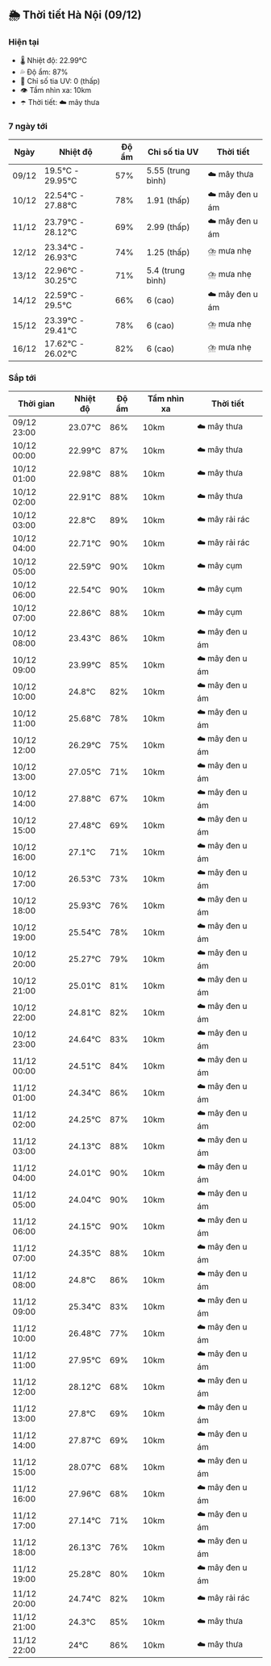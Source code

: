 ## 🌦️ Thời tiết Hà Nội (09/12)

### Hiện tại

- 🌡️ Nhiệt độ: 22.99℃
- 💦 Độ ẩm: 87%
- 🌟 Chỉ số tia UV: 0 (thấp)
- 👁️ Tầm nhìn xa: 10km
- ☂️ Thời tiết: ☁️ mây thưa

### 7 ngày tới

| Ngày | Nhiệt độ | Độ ẩm | Chỉ số tia UV | Thời tiết |
| --- | --- | --- | --- | --- |
| 09/12 | 19.5℃ - 29.95℃ | 57% | 5.55 (trung bình) | ☁️ mây thưa |
| 10/12 | 22.54℃ - 27.88℃ | 78% | 1.91 (thấp) | ☁️ mây đen u ám |
| 11/12 | 23.79℃ - 28.12℃ | 69% | 2.99 (thấp) | ☁️ mây đen u ám |
| 12/12 | 23.34℃ - 26.93℃ | 74% | 1.25 (thấp) | ⛈️ mưa nhẹ |
| 13/12 | 22.96℃ - 30.25℃ | 71% | 5.4 (trung bình) | ⛈️ mưa nhẹ |
| 14/12 | 22.59℃ - 29.5℃ | 66% | 6 (cao) | ☁️ mây đen u ám |
| 15/12 | 23.39℃ - 29.41℃ | 78% | 6 (cao) | ⛈️ mưa nhẹ |
| 16/12 | 17.62℃ - 26.02℃ | 82% | 6 (cao) | ⛈️ mưa nhẹ |

### Sắp tới

| Thời gian | Nhiệt độ | Độ ẩm | Tầm nhìn xa | Thời tiết |
| --- | --- | --- | --- | --- |
| 09/12 23:00 | 23.07℃ | 86% | 10km | ☁️ mây thưa |
| 10/12 00:00 | 22.99℃ | 87% | 10km | ☁️ mây thưa |
| 10/12 01:00 | 22.98℃ | 88% | 10km | ☁️ mây thưa |
| 10/12 02:00 | 22.91℃ | 88% | 10km | ☁️ mây thưa |
| 10/12 03:00 | 22.8℃ | 89% | 10km | ☁️ mây rải rác |
| 10/12 04:00 | 22.71℃ | 90% | 10km | ☁️ mây rải rác |
| 10/12 05:00 | 22.59℃ | 90% | 10km | ☁️ mây cụm |
| 10/12 06:00 | 22.54℃ | 90% | 10km | ☁️ mây cụm |
| 10/12 07:00 | 22.86℃ | 88% | 10km | ☁️ mây cụm |
| 10/12 08:00 | 23.43℃ | 86% | 10km | ☁️ mây đen u ám |
| 10/12 09:00 | 23.99℃ | 85% | 10km | ☁️ mây đen u ám |
| 10/12 10:00 | 24.8℃ | 82% | 10km | ☁️ mây đen u ám |
| 10/12 11:00 | 25.68℃ | 78% | 10km | ☁️ mây đen u ám |
| 10/12 12:00 | 26.29℃ | 75% | 10km | ☁️ mây đen u ám |
| 10/12 13:00 | 27.05℃ | 71% | 10km | ☁️ mây đen u ám |
| 10/12 14:00 | 27.88℃ | 67% | 10km | ☁️ mây đen u ám |
| 10/12 15:00 | 27.48℃ | 69% | 10km | ☁️ mây đen u ám |
| 10/12 16:00 | 27.1℃ | 71% | 10km | ☁️ mây đen u ám |
| 10/12 17:00 | 26.53℃ | 73% | 10km | ☁️ mây đen u ám |
| 10/12 18:00 | 25.93℃ | 76% | 10km | ☁️ mây đen u ám |
| 10/12 19:00 | 25.54℃ | 78% | 10km | ☁️ mây đen u ám |
| 10/12 20:00 | 25.27℃ | 79% | 10km | ☁️ mây đen u ám |
| 10/12 21:00 | 25.01℃ | 81% | 10km | ☁️ mây đen u ám |
| 10/12 22:00 | 24.81℃ | 82% | 10km | ☁️ mây đen u ám |
| 10/12 23:00 | 24.64℃ | 83% | 10km | ☁️ mây đen u ám |
| 11/12 00:00 | 24.51℃ | 84% | 10km | ☁️ mây đen u ám |
| 11/12 01:00 | 24.34℃ | 86% | 10km | ☁️ mây đen u ám |
| 11/12 02:00 | 24.25℃ | 87% | 10km | ☁️ mây đen u ám |
| 11/12 03:00 | 24.13℃ | 88% | 10km | ☁️ mây đen u ám |
| 11/12 04:00 | 24.01℃ | 90% | 10km | ☁️ mây đen u ám |
| 11/12 05:00 | 24.04℃ | 90% | 10km | ☁️ mây đen u ám |
| 11/12 06:00 | 24.15℃ | 90% | 10km | ☁️ mây đen u ám |
| 11/12 07:00 | 24.35℃ | 88% | 10km | ☁️ mây đen u ám |
| 11/12 08:00 | 24.8℃ | 86% | 10km | ☁️ mây đen u ám |
| 11/12 09:00 | 25.34℃ | 83% | 10km | ☁️ mây đen u ám |
| 11/12 10:00 | 26.48℃ | 77% | 10km | ☁️ mây đen u ám |
| 11/12 11:00 | 27.95℃ | 69% | 10km | ☁️ mây đen u ám |
| 11/12 12:00 | 28.12℃ | 68% | 10km | ☁️ mây đen u ám |
| 11/12 13:00 | 27.8℃ | 69% | 10km | ☁️ mây đen u ám |
| 11/12 14:00 | 27.87℃ | 69% | 10km | ☁️ mây đen u ám |
| 11/12 15:00 | 28.07℃ | 68% | 10km | ☁️ mây đen u ám |
| 11/12 16:00 | 27.96℃ | 68% | 10km | ☁️ mây đen u ám |
| 11/12 17:00 | 27.14℃ | 71% | 10km | ☁️ mây đen u ám |
| 11/12 18:00 | 26.13℃ | 76% | 10km | ☁️ mây đen u ám |
| 11/12 19:00 | 25.28℃ | 80% | 10km | ☁️ mây đen u ám |
| 11/12 20:00 | 24.74℃ | 82% | 10km | ☁️ mây rải rác |
| 11/12 21:00 | 24.3℃ | 85% | 10km | ☁️ mây thưa |
| 11/12 22:00 | 24℃ | 86% | 10km | ☁️ mây thưa |
